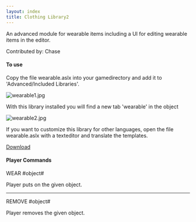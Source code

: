 ```yaml
---
layout: index
title: Clothing Library2
---
```


An advanced module for wearable items including a UI for editing wearable items in the editor.

Contributed by: <span class="author">Chase</span>

#### To use

Copy the file wearable.aslx into your gamedirectory and add it to 'Advanced/Included Libraries'.

![](wearable1.jpg "wearable1.jpg")

With this library installed you will find a new tab 'wearable' in the object

![](wearable2.jpg "wearable2.jpg")

If you want to customize this library for other languages, open the file wearable.aslx with a texteditor and translate the templates.

[Download](http://textadventures.co.uk/forum/samples/topic/2901/extended-wearables-library)

#### Player Commands

WEAR \#object\#

Player puts on the given object.

---

REMOVE \#object\#

Player removes the given object.
